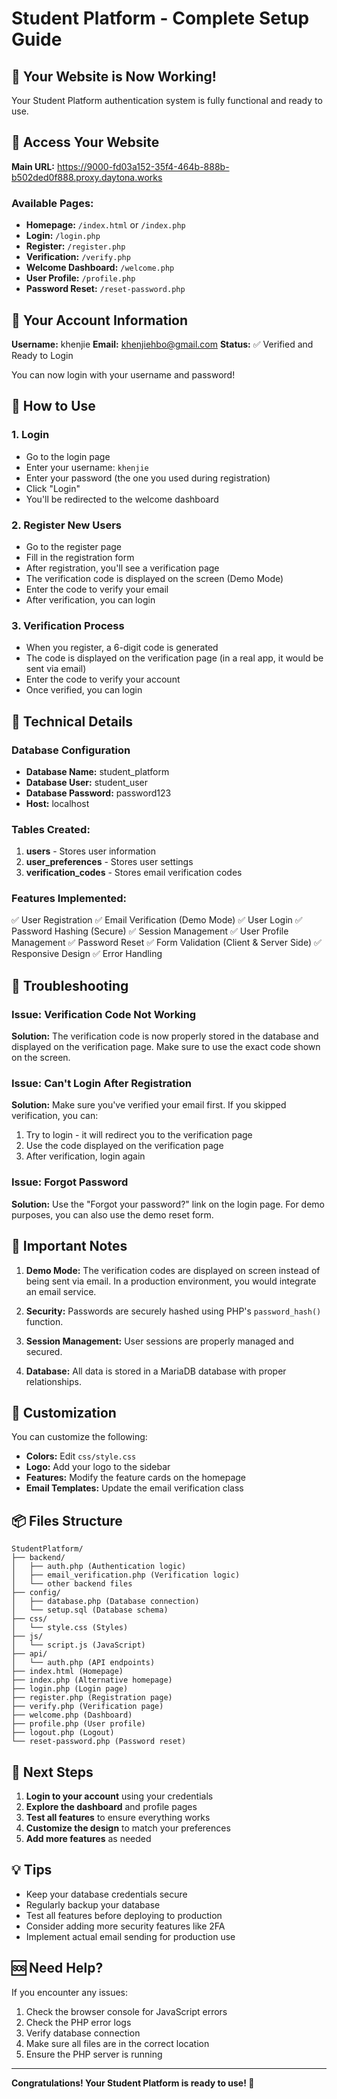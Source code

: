 # Student Platform - Complete Setup Guide

## 🎉 Your Website is Now Working!

Your Student Platform authentication system is fully functional and ready to use.

## 📍 Access Your Website

**Main URL:** https://9000-fd03a152-35f4-464b-888b-b502ded0f888.proxy.daytona.works

### Available Pages:
- **Homepage:** `/index.html` or `/index.php`
- **Login:** `/login.php`
- **Register:** `/register.php`
- **Verification:** `/verify.php`
- **Welcome Dashboard:** `/welcome.php`
- **User Profile:** `/profile.php`
- **Password Reset:** `/reset-password.php`

## 🔐 Your Account Information

**Username:** khenjie
**Email:** khenjiehbo@gmail.com
**Status:** ✅ Verified and Ready to Login

You can now login with your username and password!

## 🚀 How to Use

### 1. Login
- Go to the login page
- Enter your username: `khenjie`
- Enter your password (the one you used during registration)
- Click "Login"
- You'll be redirected to the welcome dashboard

### 2. Register New Users
- Go to the register page
- Fill in the registration form
- After registration, you'll see a verification page
- The verification code is displayed on the screen (Demo Mode)
- Enter the code to verify your email
- After verification, you can login

### 3. Verification Process
- When you register, a 6-digit code is generated
- The code is displayed on the verification page (in a real app, it would be sent via email)
- Enter the code to verify your account
- Once verified, you can login

## 🔧 Technical Details

### Database Configuration
- **Database Name:** student_platform
- **Database User:** student_user
- **Database Password:** password123
- **Host:** localhost

### Tables Created:
1. **users** - Stores user information
2. **user_preferences** - Stores user settings
3. **verification_codes** - Stores email verification codes

### Features Implemented:
✅ User Registration
✅ Email Verification (Demo Mode)
✅ User Login
✅ Password Hashing (Secure)
✅ Session Management
✅ User Profile Management
✅ Password Reset
✅ Form Validation (Client & Server Side)
✅ Responsive Design
✅ Error Handling

## 🐛 Troubleshooting

### Issue: Verification Code Not Working
**Solution:** The verification code is now properly stored in the database and displayed on the verification page. Make sure to use the exact code shown on the screen.

### Issue: Can't Login After Registration
**Solution:** Make sure you've verified your email first. If you skipped verification, you can:
1. Try to login - it will redirect you to the verification page
2. Use the code displayed on the verification page
3. After verification, login again

### Issue: Forgot Password
**Solution:** Use the "Forgot your password?" link on the login page. For demo purposes, you can also use the demo reset form.

## 📝 Important Notes

1. **Demo Mode:** The verification codes are displayed on screen instead of being sent via email. In a production environment, you would integrate an email service.

2. **Security:** Passwords are securely hashed using PHP's `password_hash()` function.

3. **Session Management:** User sessions are properly managed and secured.

4. **Database:** All data is stored in a MariaDB database with proper relationships.

## 🎨 Customization

You can customize the following:
- **Colors:** Edit `css/style.css`
- **Logo:** Add your logo to the sidebar
- **Features:** Modify the feature cards on the homepage
- **Email Templates:** Update the email verification class

## 📦 Files Structure

```
StudentPlatform/
├── backend/
│   ├── auth.php (Authentication logic)
│   ├── email_verification.php (Verification logic)
│   └── other backend files
├── config/
│   ├── database.php (Database connection)
│   └── setup.sql (Database schema)
├── css/
│   └── style.css (Styles)
├── js/
│   └── script.js (JavaScript)
├── api/
│   └── auth.php (API endpoints)
├── index.html (Homepage)
├── index.php (Alternative homepage)
├── login.php (Login page)
├── register.php (Registration page)
├── verify.php (Verification page)
├── welcome.php (Dashboard)
├── profile.php (User profile)
├── logout.php (Logout)
└── reset-password.php (Password reset)
```

## 🎯 Next Steps

1. **Login to your account** using your credentials
2. **Explore the dashboard** and profile pages
3. **Test all features** to ensure everything works
4. **Customize the design** to match your preferences
5. **Add more features** as needed

## 💡 Tips

- Keep your database credentials secure
- Regularly backup your database
- Test all features before deploying to production
- Consider adding more security features like 2FA
- Implement actual email sending for production use

## 🆘 Need Help?

If you encounter any issues:
1. Check the browser console for JavaScript errors
2. Check the PHP error logs
3. Verify database connection
4. Make sure all files are in the correct location
5. Ensure the PHP server is running

---

**Congratulations! Your Student Platform is ready to use! 🎉**